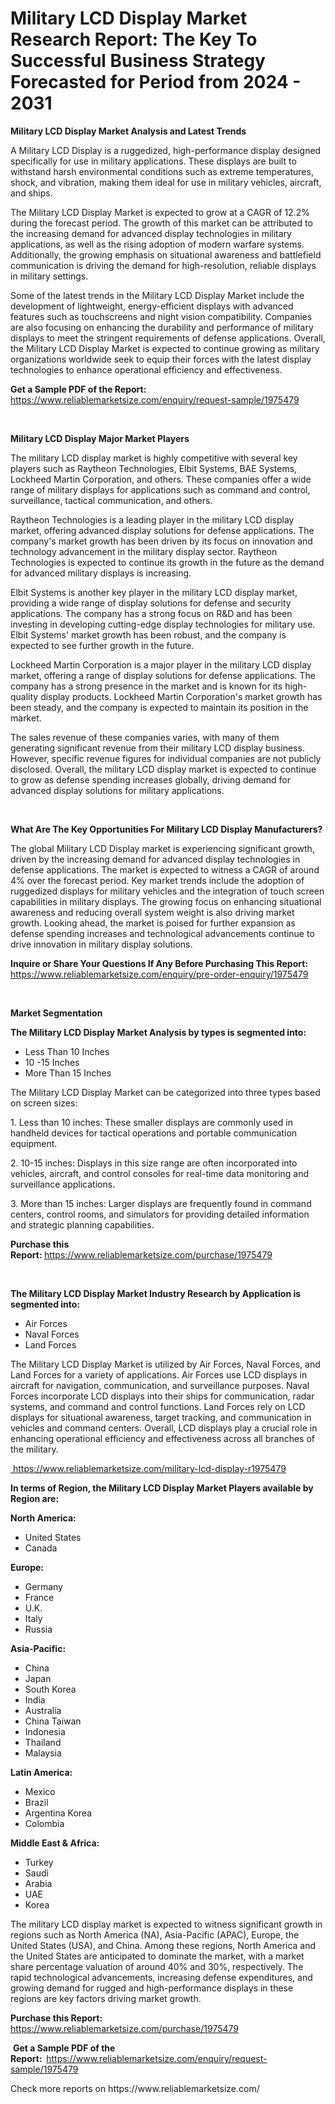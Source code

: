<p><h1>Military LCD Display Market Research Report: The Key To Successful Business Strategy Forecasted for Period from 2024 - 2031</h1></p><p><strong>Military LCD Display Market Analysis and Latest Trends</strong></p>
<p><p>A Military LCD Display is a ruggedized, high-performance display designed specifically for use in military applications. These displays are built to withstand harsh environmental conditions such as extreme temperatures, shock, and vibration, making them ideal for use in military vehicles, aircraft, and ships. </p><p>The Military LCD Display Market is expected to grow at a CAGR of 12.2% during the forecast period. The growth of this market can be attributed to the increasing demand for advanced display technologies in military applications, as well as the rising adoption of modern warfare systems. Additionally, the growing emphasis on situational awareness and battlefield communication is driving the demand for high-resolution, reliable displays in military settings.</p><p>Some of the latest trends in the Military LCD Display Market include the development of lightweight, energy-efficient displays with advanced features such as touchscreens and night vision compatibility. Companies are also focusing on enhancing the durability and performance of military displays to meet the stringent requirements of defense applications. Overall, the Military LCD Display Market is expected to continue growing as military organizations worldwide seek to equip their forces with the latest display technologies to enhance operational efficiency and effectiveness.</p></p>
<p><strong>Get a Sample PDF of the Report:&nbsp;</strong> <a href="https://www.reliablemarketsize.com/enquiry/request-sample/1975479">https://www.reliablemarketsize.com/enquiry/request-sample/1975479</a></p>
<p>&nbsp;</p>
<p><strong>Military LCD Display Major Market Players</strong></p>
<p><p>The military LCD display market is highly competitive with several key players such as Raytheon Technologies, Elbit Systems, BAE Systems, Lockheed Martin Corporation, and others. These companies offer a wide range of military displays for applications such as command and control, surveillance, tactical communication, and others.</p><p>Raytheon Technologies is a leading player in the military LCD display market, offering advanced display solutions for defense applications. The company's market growth has been driven by its focus on innovation and technology advancement in the military display sector. Raytheon Technologies is expected to continue its growth in the future as the demand for advanced military displays is increasing.</p><p>Elbit Systems is another key player in the military LCD display market, providing a wide range of display solutions for defense and security applications. The company has a strong focus on R&D and has been investing in developing cutting-edge display technologies for military use. Elbit Systems' market growth has been robust, and the company is expected to see further growth in the future.</p><p>Lockheed Martin Corporation is a major player in the military LCD display market, offering a range of display solutions for defense applications. The company has a strong presence in the market and is known for its high-quality display products. Lockheed Martin Corporation's market growth has been steady, and the company is expected to maintain its position in the market.</p><p>The sales revenue of these companies varies, with many of them generating significant revenue from their military LCD display business. However, specific revenue figures for individual companies are not publicly disclosed. Overall, the military LCD display market is expected to continue to grow as defense spending increases globally, driving demand for advanced display solutions for military applications.</p></p>
<p>&nbsp;</p>
<p><strong>What Are The Key Opportunities For Military LCD Display Manufacturers?</strong></p>
<p><p>The global Military LCD Display market is experiencing significant growth, driven by the increasing demand for advanced display technologies in defense applications. The market is expected to witness a CAGR of around 4% over the forecast period. Key market trends include the adoption of ruggedized displays for military vehicles and the integration of touch screen capabilities in military displays. The growing focus on enhancing situational awareness and reducing overall system weight is also driving market growth. Looking ahead, the market is poised for further expansion as defense spending increases and technological advancements continue to drive innovation in military display solutions.</p></p>
<p><strong>Inquire or Share Your Questions If Any Before Purchasing This Report:</strong> <a href="https://www.reliablemarketsize.com/enquiry/pre-order-enquiry/1975479">https://www.reliablemarketsize.com/enquiry/pre-order-enquiry/1975479</a></p>
<p>&nbsp;</p>
<p><strong>Market Segmentation</strong></p>
<p><strong>The Military LCD Display Market Analysis by types is segmented into:</strong></p>
<p><ul><li>Less Than 10 Inches</li><li>10 -15 Inches</li><li>More Than 15 Inches</li></ul></p>
<p><p>The Military LCD Display Market can be categorized into three types based on screen sizes: </p><p>1. Less than 10 inches: These smaller displays are commonly used in handheld devices for tactical operations and portable communication equipment.</p><p>2. 10-15 inches: Displays in this size range are often incorporated into vehicles, aircraft, and control consoles for real-time data monitoring and surveillance applications.</p><p>3. More than 15 inches: Larger displays are frequently found in command centers, control rooms, and simulators for providing detailed information and strategic planning capabilities.</p></p>
<p><strong>Purchase this Report:&nbsp;</strong><a href="https://www.reliablemarketsize.com/purchase/1975479">https://www.reliablemarketsize.com/purchase/1975479</a></p>
<p>&nbsp;</p>
<p><strong>The Military LCD Display Market Industry Research by Application is segmented into:</strong></p>
<p><ul><li>Air Forces</li><li>Naval Forces</li><li>Land Forces</li></ul></p>
<p><p>The Military LCD Display Market is utilized by Air Forces, Naval Forces, and Land Forces for a variety of applications. Air Forces use LCD displays in aircraft for navigation, communication, and surveillance purposes. Naval Forces incorporate LCD displays into their ships for communication, radar systems, and command and control functions. Land Forces rely on LCD displays for situational awareness, target tracking, and communication in vehicles and command centers. Overall, LCD displays play a crucial role in enhancing operational efficiency and effectiveness across all branches of the military.</p></p>
<p><a href="https://www.reliablemarketsize.com/military-lcd-display-r1975479">&nbsp;https://www.reliablemarketsize.com/military-lcd-display-r1975479</a></p>
<p><strong>In terms of Region, the Military LCD Display Market Players available by Region are:</strong></p>
<p>
    <p> <strong> North America: </strong>
        <ul>
            <li>United States</li>
            <li>Canada</li>
        </ul>
        </p> 
    <p> <strong> Europe: </strong>
        <ul>
            <li>Germany</li>
            <li>France</li>
            <li>U.K.</li>
            <li>Italy</li>
            <li>Russia</li>
        </ul>
        </p> 
    <p> <strong> Asia-Pacific: </strong>
        <ul>
            <li>China</li>
            <li>Japan</li>
            <li>South Korea</li>
            <li>India</li>
            <li>Australia</li>
            <li>China Taiwan</li>
            <li>Indonesia</li>
            <li>Thailand</li>
            <li>Malaysia</li>
        </ul>
        </p> 
    <p> <strong> Latin America: </strong>
        <ul>
            <li>Mexico</li>
            <li>Brazil</li>
            <li>Argentina Korea</li>
            <li>Colombia</li>
        </ul>
        </p> 
    <p> <strong> Middle East & Africa: </strong>
        <ul>
            <li>Turkey</li>
            <li>Saudi</li>
            <li>Arabia</li>
            <li>UAE</li>
            <li>Korea</li>
        </ul>
    </p>
    </p>
<p><p>The military LCD display market is expected to witness significant growth in regions such as North America (NA), Asia-Pacific (APAC), Europe, the United States (USA), and China. Among these regions, North America and the United States are anticipated to dominate the market, with a market share percentage valuation of around 40% and 30%, respectively. The rapid technological advancements, increasing defense expenditures, and growing demand for rugged and high-performance displays in these regions are key factors driving market growth.</p></p>
<p><strong>Purchase this Report: </strong><a href="https://www.reliablemarketsize.com/purchase/1975479">https://www.reliablemarketsize.com/purchase/1975479</a></p>
<p>&nbsp;<strong>Get a Sample PDF of the Report:&nbsp;&nbsp;</strong><a href="https://www.reliablemarketsize.com/enquiry/request-sample/1975479">https://www.reliablemarketsize.com/enquiry/request-sample/1975479</a></p>
<p><strong></strong></p>
<p>Check more reports on https://www.reliablemarketsize.com/</p>